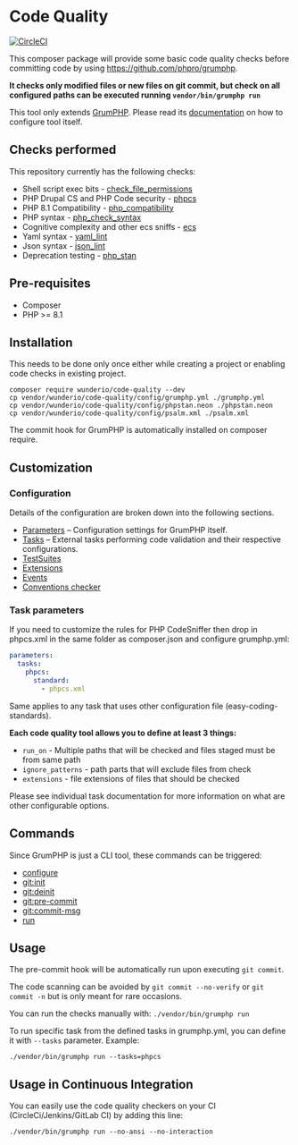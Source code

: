 # Code Quality

[![CircleCI](https://circleci.com/gh/wunderio/code-quality.svg?style=svg)](https://circleci.com/gh/wunderio/code-quality)

This composer package will provide some basic code quality checks before committing
code by using https://github.com/phpro/grumphp.

**It checks only modified files or new files on git commit, but check on all configured
paths can be executed running `vendor/bin/grumphp run`**

This tool only extends [GrumPHP](https://github.com/phpro/grumphp). Please read
its [documentation](https://github.com/phpro/grumphp/blob/master/README.md#configuration) on how to configure tool itself.

## Checks performed

This repository currently has the following checks:

* Shell script exec bits - [check_file_permissions](src/Task/CheckFilePermissions/README.md)
* PHP Drupal CS and PHP Code security  - [phpcs](src/Task/Phpcs/README.md)
* PHP 8.1 Compatibility - [php_compatibility](src/Task/PhpCompatibility/README.md)
* PHP syntax - [php_check_syntax](src/Task/PhpCheckSyntax/README.md)
* Cognitive complexity and other ecs sniffs - [ecs](src/Task/Ecs/README.md)
* Yaml syntax - [yaml_lint](src/Task/YamlLint/README.md)
* Json syntax - [json_lint](src/Task/JsonLint/README.md)
* Deprecation testing -  [php_stan](src/Task/PhpStan/README.md)

## Pre-requisites

* Composer
* PHP >= 8.1

## Installation

This needs to be done only once either while creating a project or enabling code checks in existing project.

```
composer require wunderio/code-quality --dev
cp vendor/wunderio/code-quality/config/grumphp.yml ./grumphp.yml
cp vendor/wunderio/code-quality/config/phpstan.neon ./phpstan.neon
cp vendor/wunderio/code-quality/config/psalm.xml ./psalm.xml
```

The commit hook for GrumPHP is automatically installed on composer require.

## Customization

### Configuration

Details of the configuration are broken down into the following sections.

- [Parameters](https://github.com/phpro/grumphp/blob/master/doc/parameters.md) &ndash; Configuration settings for GrumPHP itself.
- [Tasks](https://github.com/phpro/grumphp/blob/master/doc/tasks.md) &ndash; External tasks performing code validation and their respective configurations.
- [TestSuites](https://github.com/phpro/grumphp/blob/master/doc/testsuites.md)
- [Extensions](https://github.com/phpro/grumphp/blob/master/doc/extensions.md)
- [Events](https://github.com/phpro/grumphp/blob/master/doc/events.md)
- [Conventions checker](https://github.com/phpro/grumphp/blob/master/doc/conventions.md)

### Task parameters
If you need to customize the rules for PHP CodeSniffer then drop in phpcs.xml in the same
folder as composer.json and configure grumphp.yml:
````yml
parameters:
  tasks:
    phpcs:
      standard:
        - phpcs.xml
````

Same applies to any task that uses other configuration file (easy-coding-standards).

**Each code quality tool allows you to define at least 3 things:**
- `run_on` - Multiple paths that will be checked and files staged must be from same path
- `ignore_patterns` - path parts that will exclude files from check
- `extensions` - file extensions of files that should be checked

Please see individual task documentation for more information on what are other configurable options.



## Commands

Since GrumPHP is just a CLI tool, these commands can be triggered:

- [configure](https://github.com/phpro/grumphp/blob/master/doc/commands.md#installation)
- [git:init](https://github.com/phpro/grumphp/blob/master/doc/commands.md#installation)
- [git:deinit](https://github.com/phpro/grumphp/blob/master/doc/commands.md#installation)
- [git:pre-commit](https://github.com/phpro/grumphp/blob/master/doc/commands.md#git-hooks)
- [git:commit-msg](https://github.com/phpro/grumphp/blob/master/doc/commands.md#git-hooks)
- [run](https://github.com/phpro/grumphp/blob/master/doc/commands.md#run)

## Usage

The pre-commit hook will be automatically run upon executing `git commit`.

The code scanning can be avoided by `git commit --no-verify` or `git commit -n` but is only meant for rare occasions.

You can run the checks manually with: `./vendor/bin/grumphp run`

To run specific task from the defined tasks in grumphp.yml, you can define it with `--tasks` parameter. Example:

    ./vendor/bin/grumphp run --tasks=phpcs

## Usage in Continuous Integration
You can easily use the code quality checkers on your CI (CircleCi/Jenkins/GitLab CI) by adding this line:

```
./vendor/bin/grumphp run --no-ansi --no-interaction
```
